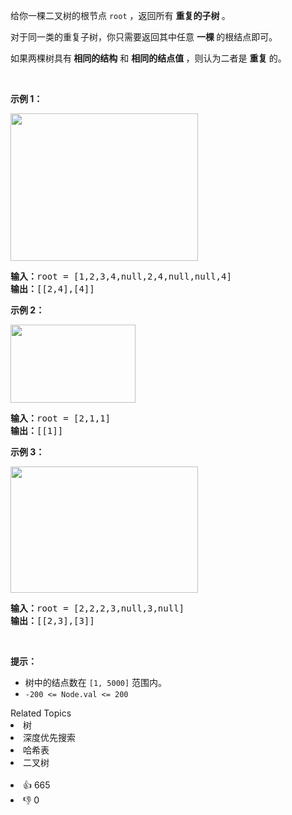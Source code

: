 <p>给你一棵二叉树的根节点 <code>root</code> ，返回所有 <strong>重复的子树 </strong>。</p>

<p>对于同一类的重复子树，你只需要返回其中任意 <strong>一棵 </strong>的根结点即可。</p>

<p>如果两棵树具有<strong> 相同的结构</strong> 和 <strong>相同的结点值 </strong>，则认为二者是 <strong>重复 </strong>的。</p>

<p>&nbsp;</p>

<p><strong>示例 1：</strong></p>

<p><img alt="" src="https://assets.leetcode.com/uploads/2020/08/16/e1.jpg" style="height: 236px; width: 300px;" /></p>

<pre>
<strong>输入：</strong>root = [1,2,3,4,null,2,4,null,null,4]
<strong>输出：</strong>[[2,4],[4]]</pre>

<p><strong>示例 2：</strong></p>

<p><img alt="" src="https://assets.leetcode.com/uploads/2020/08/16/e2.jpg" style="height: 125px; width: 200px;" /></p>

<pre>
<strong>输入：</strong>root = [2,1,1]
<strong>输出：</strong>[[1]]</pre>

<p><strong>示例 3：</strong></p>

<p><strong><img alt="" src="https://assets.leetcode.com/uploads/2020/08/16/e33.jpg" style="height: 202px; width: 300px;" /></strong></p>

<pre>
<strong>输入：</strong>root = [2,2,2,3,null,3,null]
<strong>输出：</strong>[[2,3],[3]]</pre>

<p>&nbsp;</p>

<p><strong>提示：</strong></p>

<ul>
	<li>树中的结点数在 <code>[1, 5000]</code> 范围内。</li>
	<li><code>-200 &lt;= Node.val &lt;= 200</code></li>
</ul>
<div><div>Related Topics</div><div><li>树</li><li>深度优先搜索</li><li>哈希表</li><li>二叉树</li></div></div><br><div><li>👍 665</li><li>👎 0</li></div>